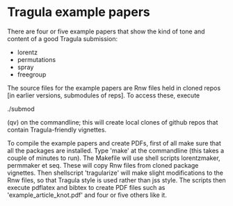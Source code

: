 # Tragula example papers

There are four or five example papers that show the kind of tone and
content of a good Tragula submission:

* lorentz
* permutations
* spray
* freegroup

The source files for the example papers are Rnw files held in cloned
repos [in earlier versions, submodules of reps].  To access these,
execute

./submod

(qv) on the commandline; this will create local clones of github repos
that contain Tragula-friendly vignettes.

To compile the example papers and create PDFs, first of all make sure
that all the packages are installed.  Type 'make' at the commandline
(this takes a couple of minutes to run).  The Makefile will use shell
scripts lorentzmaker, permmaker et seq.  These will copy Rnw files from
cloned package vignettes.  Then shellscript 'tragularize' will make
slight modifications to the Rnw files, so that Tragula style is used
rather than jss style.  The scripts then execute pdflatex and bibtex
to create PDF files such as 'example_article_knot.pdf' and four or
five others like it.
